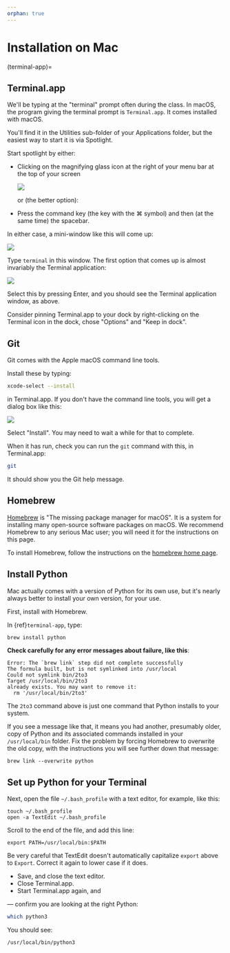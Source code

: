 ```yaml
---
orphan: true
---
```


# Installation on Mac

(terminal-app)=

## Terminal.app

We'll be typing at the "terminal" prompt often during the class.  In macOS, the
program giving the terminal prompt is `Terminal.app`.  It comes installed
with macOS.

You'll find it in the Utilities sub-folder of your Applications folder, but
the easiest way to start it is via Spotlight.

Start spotlight by either:

*   Clicking on the magnifying glass icon at the right of your menu bar at the
    top of your screen

    ![](images/spotlight_on_menu.png)

    or (the better option):
*   Press the command key (the key with the ⌘ symbol) and then (at the same
    time) the spacebar.

In either case, a mini-window like this will come up:

![](images/spotlight_mini_window.png)

Type `terminal` in this window.  The first option that comes up is almost
invariably the Terminal application:

![](images/spotlight_terminal.png)

Select this by pressing Enter, and you should see the Terminal application window, as above.

Consider pinning Terminal.app to your dock by right-clicking on the Terminal
icon in the dock, chose "Options" and "Keep in dock".

## Git

Git comes with the Apple macOS command line tools.

Install these by typing:

```bash
xcode-select --install
```

in Terminal.app.   If you don't have the command line tools, you will get a dialog box like this:

![](images/xcode_cli_dialog.png)

Select "Install".  You may need to wait a while for that to complete.

When it has run, check you can run the `git` command with this, in Terminal.app:

```bash
git
```

It should show you the Git help message.

## Homebrew

[Homebrew](https://brew.sh) is "The missing package manager for macOS".  It is
a system for installing many open-source software packages on macOS.
We recommend Homebrew to any serious Mac user; you will need it for the
instructions on this page.

To install Homebrew, follow the instructions on the [homebrew home page](https://brew.sh/).

## Install Python

Mac actually comes with a version of Python for its own use, but it's nearly always better to install your own version, for your use.

First, install with Homebrew.

In {ref}`terminal-app`, type:

```bash
brew install python
```

**Check carefully for any error messages about failure, like this**:

```
Error: The `brew link` step did not complete successfully
The formula built, but is not symlinked into /usr/local
Could not symlink bin/2to3
Target /usr/local/bin/2to3
already exists. You may want to remove it:
  rm '/usr/local/bin/2to3'
```

The `2to3` command above is just one command that Python installs to your
system.

If you see a message like that, it means you had another, presumably older,
copy of Python and its associated commands installed in your `/usr/local/bin`
folder.  Fix the problem by forcing Homebrew to overwrite the old copy, with
the instructions you will see further down that message:

```
brew link --overwrite python
```

## Set up Python for your Terminal

Next, open the file `~/.bash_profile` with a text editor, for example, like this:

```
touch ~/.bash_profile
open -a TextEdit ~/.bash_profile
```

Scroll to the end of the file, and add this line:

```
export PATH=/usr/local/bin:$PATH
```

Be very careful that TextEdit doesn't automatically capitalize `export` above
to `Export`.  Correct it again to lower case if it does.

* Save, and close the text editor.
* Close Terminal.app.
* Start Terminal.app again, and

— confirm you are looking at the right Python:

```bash
which python3
```

You should see:

```
/usr/local/bin/python3
```

